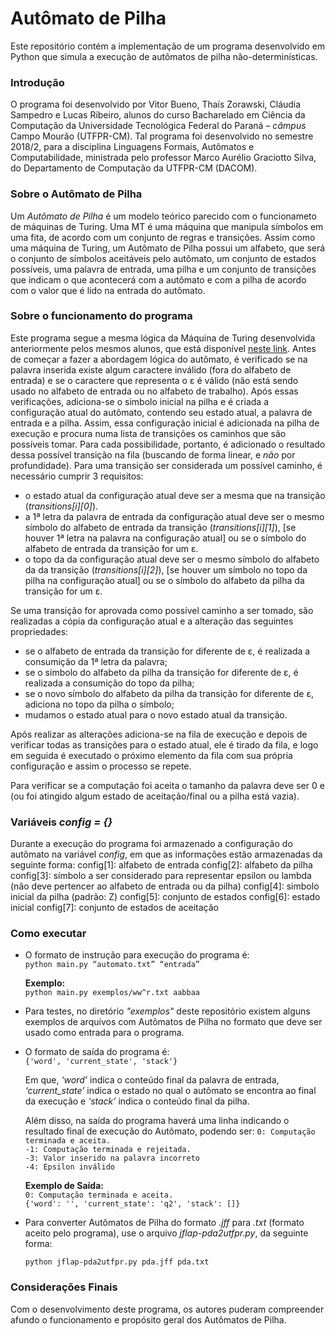 # Autômato de Pilha
Este repositório contém a implementação de um programa desenvolvido em Python que simula a execução de autômatos de pilha não-determinísticas.

### Introdução
O programa foi desenvolvido por Vitor Bueno, Thaís Zorawski, Cláudia Sampedro e Lucas Ribeiro, alunos do curso Bacharelado em Ciência da Computação da Universidade Tecnológica Federal do Paraná – *câmpus* Campo Mourão (UTFPR-CM). Tal programa foi desenvolvido no semestre 2018/2, para a disciplina Linguagens Formais, Autômatos e Computabilidade, ministrada pelo professor Marco Aurélio Graciotto Silva, do Departamento de Computação da UTFPR-CM (DACOM).

### Sobre o Autômato de Pilha
Um *Autômato de Pilha* é um modelo teórico parecido com o funcionameto de máquinas de Turing. Uma MT é uma máquina que manipula símbolos em uma fita, de acordo com um conjunto de regras e transições. Assim como uma máquina de Turing, um Autômato de Pilha possui um alfabeto, que será o conjunto de símbolos aceitáveis pelo autômato, um conjunto de estados possíveis, uma palavra de entrada, uma pilha e um conjunto de transições que indicam o que acontecerá com a autômato e com a pilha de acordo com o valor que é lido na entrada do autômato.

### Sobre o funcionamento do programa
Este programa segue a mesma lógica da Máquina de Turing desenvolvida anteriormente pelos mesmos alunos, que está disponível [neste link](https://github.com/claudiaps/TuringMachine). Antes de começar a fazer a abordagem lógica do autômato, é verificado se na palavra inserida existe algum caractere inválido (fora do alfabeto de entrada) e se o caractere que representa o ε é válido (não está sendo usado no alfabeto de entrada ou no alfabeto de trabalho). Após essas verificações, adiciona-se o simbolo inicial na pilha e é criada a configuração atual do autômato, contendo seu estado atual, a palavra de entrada e a pilha. Assim, essa configuração inicial é adicionada na pilha de execução e procura numa lista de transições os caminhos que são possíveis tomar. Para cada possibilidade, portanto, é adicionado o resultado dessa possível transição na fila (buscando de forma linear, e *não* por profundidade). Para uma transição ser considerada um possível caminho, é necessário cumprir 3 requisitos:

- o estado atual da configuração atual deve ser a mesma que na transição (*transitions\[i]\[0]*).
- a 1ª letra da palavra de entrada da configuração atual deve ser o mesmo símbolo do alfabeto de entrada da transição (*transitions\[i]\[1]*), \[se houver 1ª letra na palavra na configuração atual] ou se o símbolo do alfabeto de entrada da transição for um ε.
- o topo da da configuração atual deve ser o mesmo símbolo do alfabeto da da transição (*transitions\[i]\[2]*), \[se houver um símbolo no topo da pilha na configuração atual] ou se o símbolo do alfabeto da pilha da transição for um ε.

Se uma transição for aprovada como possível caminho a ser tomado, são realizadas a cópia da configuração atual e a alteração das seguintes propriedades:
- se o alfabeto de entrada da transição for diferente de ε, é realizada a consumição da 1ª letra da palavra;
- se o símbolo do alfabeto da pilha da transição for diferente de ε, é realizada a consumição do topo da pilha;
- se o novo símbolo do alfabeto da pilha da transição for diferente de ε, adiciona no topo da pilha o símbolo;
- mudamos o estado atual para o novo estado atual da transição.

Após realizar as alterações adiciona-se na fila de execução e depois de verificar todas as transições para o estado atual, ele é tirado da fila, e logo em seguida é executado o próximo elemento da fila com sua própria configuração e assim o processo se repete.

Para verificar se a computação foi aceita o tamanho da palavra deve ser 0 e (ou foi atingido algum estado de aceitação/final ou a pilha está vazia).

### Variáveis *config = {}*
Durante a execução do programa foi armazenado a configuração do autômato na variável *config*, em que as informações estão armazenadas da seguinte forma:
config\[1]: alfabeto de entrada
config\[2]: alfabeto da pilha
config\[3]: símbolo a ser considerado para representar epsilon ou lambda (não deve pertencer ao alfabeto de entrada ou da pilha)
config\[4]: simbolo inicial da pilha (padrão: Z)
config\[5]: conjunto de estados
config\[6]: estado inicial
config\[7]: conjunto de estados de aceitação
	
### Como executar

- O formato de instrução para execução do programa é:  
	    `python main.py “automato.txt” “entrada”`
    
  **Exemplo:**  
  `python main.py exemplos/ww^r.txt aabbaa`

- Para testes, no diretório *"exemplos"* deste repositório existem alguns exemplos de arquivos com Autômatos de Pilha no formato que deve ser usado como entrada para o programa.

- O formato de saída do programa é:  
  `{'word', 'current_state', 'stack'}`

  Em que, *‘word’* indica o conteúdo final da palavra de entrada, *‘current_state’* indica o estado no qual o autômato se encontra ao final da execução e  *‘stack’* indica o conteúdo final da pilha.
  
  Além disso, na saída do programa haverá uma linha indicando o resultado final de execução do Autômato, podendo ser:
  `0: Computação terminada e aceita.`  
  `-1: Computação terminada e rejeitada.`  
  `-3: Valor inserido na palavra incorreto`  
  `-4: Epsilon inválido`

  **Exemplo de Saída:**  
  `0: Computação terminada e aceita.`  
  `{'word': '', 'current_state': 'q2', 'stack': []}`
  
- Para converter Autômatos de Pilha do formato *.jff* para *.txt* (formato aceito pelo programa), use o arquivo *jflap-pda2utfpr.py*, da seguinte forma:

  `python jflap-pda2utfpr.py pda.jff pda.txt`
  
### Considerações Finais
Com o desenvolvimento deste programa, os autores puderam compreender afundo o funcionamento e propósito geral dos Autômatos de Pilha.

  
